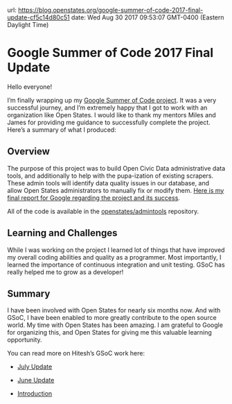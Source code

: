 url: https://blog.openstates.org/google-summer-of-code-2017-final-update-cf5c14d80c51
date: Wed Aug 30 2017 09:53:07 GMT-0400 (Eastern Daylight Time)


# Google Summer of Code 2017 Final Update



Hello everyone!

I’m finally wrapping up my [Google Summer of Code project](https://blog.openstates.org/google-summer-of-code-data-quality-tools-update-bb8d9d1edabf?source=collection_home---5------0----------------). It was a very successful journey, and I’m extremely happy that I got to work with an organization like Open States. I would like to thank my mentors Miles and James for providing me guidance to successfully complete the project. Here’s a summary of what I produced:

## **Overview**

The purpose of this project was to build Open Civic Data administrative data tools, and additionally to help with the pupa-ization of existing scrapers. These admin tools will identify data quality issues in our database, and allow Open States administrators to manually fix or modify them. [Here is my final report for Google regarding the project and its success](https://gist.github.com/hiteshgarg14/7a8bc91dbe700edc10f91d173bbc1bc4).

All of the code is available in the [openstates/admintools](https://github.com/openstates/admintools) repository.

## Learning and Challenges

While I was working on the project I learned lot of things that have improved my overall coding abilities and quality as a programmer. Most importantly, I learned the importance of continuous integration and unit testing. GSoC has really helped me to grow as a developer!

## Summary

I have been involved with Open States for nearly six months now. And with GSoC, I have been enabled to more greatly contribute to the open source world. My time with Open States has been amazing. I am grateful to Google for organizing this, and Open States for giving me this valuable learning opportunity.

You can read more on Hitesh’s GSoC work here:

* [July Update](https://blog.openstates.org/google-summer-of-code-data-quality-tools-update-bb8d9d1edabf?source=collection_home---5------0----------------)

* [June Update](https://blog.openstates.org/progress-on-the-ocd-data-quality-tools-7440f33f57f9?source=collection_home---5------1----------------)

* [Introduction](https://blog.openstates.org/google-summer-of-code-improved-data-tools-56b879faecc1?source=collection_home---5------2----------------)

